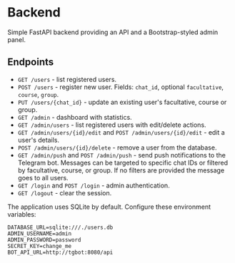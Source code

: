 # Backend

Simple FastAPI backend providing an API and a Bootstrap-styled admin panel.

## Endpoints
- `GET /users` - list registered users.
- `POST /users` - register new user. Fields: `chat_id`, optional `facultative`, `course`, `group`.
- `PUT /users/{chat_id}` - update an existing user's facultative, course or group.
- `GET /admin` - dashboard with statistics.
- `GET /admin/users` - list registered users with edit/delete actions.
- `GET /admin/users/{id}/edit` and `POST /admin/users/{id}/edit` - edit a user's details.
- `POST /admin/users/{id}/delete` - remove a user from the database.
- `GET /admin/push` and `POST /admin/push` - send push notifications to the Telegram bot. Messages can be targeted to specific chat IDs or filtered by facultative, course, or group. If no filters are provided the message goes to all users.
- `GET /login` and `POST /login` - admin authentication.
- `GET /logout` - clear the session.

The application uses SQLite by default. Configure these environment variables:

```
DATABASE_URL=sqlite:///./users.db
ADMIN_USERNAME=admin
ADMIN_PASSWORD=password
SECRET_KEY=change_me
BOT_API_URL=http://tgbot:8080/api
```
